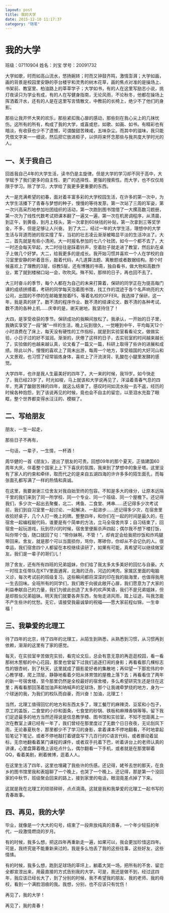 ```yaml
---
layout: post
title: 我的大学
date: 2015-12-10 11:17:37
category: "随笔"
---
```



# 我的大学


班级：07110904  姓名：刘宝  学号：20091732


大学如歌，时而如高山流水，悠扬婉转；时而又钟鼓齐鸣，激情澎湃；大学如画，画的背景是校园里安静的亭台楼宇和灵秀的树木花草，画的焦点对准的是操场上、书架前、教室里、柏油路上的莘莘学子；大学如书，有的人在这里写励志小说，挑灯夜读只为学业有成，有的人在写健身指南，无论风雨，不论秋冬，他都在操场上挥洒着汗水，还有的人是在这里写言情散文，中教前的长椅上，绝少不了他们的身影。


那些让我开怀大笑的欢乐，那些紧扣我心扉的感动，那些刻在我心尖上的几抹忧伤。这所有的所有，构成了我的大学，或喜或悲，如歌、如画、如书。有精彩也有暗淡，有收获也少不了遗憾，可谓酸甜苦辣咸，五味杂尘。而其中的滋味，我只能凭借文字来一一细说，然后把它放进柜子，以供将来怀念那些与我共度大学时光的人。


## 一、关于我自己

回首我自己4年的大学生活，读书仍是主旋律。但是大学的学习却不同于高中，大学赋予了我们更多的自主性、更广的选择性、更强的搜索性。而大学，也不仅仅局限于学习。除了学习，大学给了我更多更重要的东西。

大一是充满希望的初春，面对着丰富多彩的大学校园生活，在许多的第一次中，为大学生活播下了青春与梦想的种子，慢慢的等待发芽。第一次站了三周的军姿，第一次兴高采烈地参加社团组织的活动，第一次跑到图书馆借了一大摞高数习题册，第一次为了线性代数考试把课本翻了一遍又一遍，第一次在机房调程序，从清晨，到正午，到黄昏，到月上枝头，第一次拿到60块钱的补贴，第一次拿到三等奖学金，不多，但是足够让人兴奋。
到了大二，经过一年的大学生活，理想中的大学生活与背道而驰的现实撞了车，当初的壮志凌云渐渐被略显平淡的生活冲淡了。大二，首先就是有些小清闲，大一时报名参加的七八个社团，如今一个都不去了，大一时还会每天早起，大二时往往是踩着铃声，空着肚子就走进了教室，然后趴在桌子上做几个好梦。大二，给我更多的是成长。我开始习惯并喜欢一个人在学校的自习室里安静的听着音乐，敲着代码，A几道算法题、离散题或者数据结构。那个时候喜欢上了理教的3层，综教5层，还有博雅的书斋，独自看书，做大物和高数作业，累了就到楼梯口站一会，吹吹风。殊不知，那样的日子，再也回不去了。

大三时奋斗的季节，每个人都在为自己的未来打算着，保研的同学正在为提高每门课的成绩拼搏着，考研的同学每天泡着图书馆，找工作的混迹于各个名声响亮的大公司，出国的不停的在邮箱里按着F5，等着名校的OFFER。我选择了保研，这一年，我是真的拼了。数不清的程序作业、数不清的结课论文、数不清的各种考试、数不清的各种上机……庆幸的是，谢天谢地，我坚持住了！

大四，是享受收获的季节。保研成功的我瞬间放松了。我承认，一开始的日子里，我确实享受了一段“猪”一样的生活，晚上玩到很久，一觉睡到中午，平均每天12个小时浪费在了床上，每天没有硬性的工作指标，就是到实验室看看论文，做做实验，小日子过的好不滋润。渐渐的，厌倦了这样的日子，去实验室的时间越来越长了，实验做的也越来越认真，论文看了一篇又一篇，科研上取得了些许的进展和成绩。除此以外，慢慢的喜欢上了周末出游，每周一个地方，享受祖国的大好河山和人文景观，也习惯了经常锻炼身体，喜欢上了汗流浃背、乳酸在小腿里发酵的感觉。

大学四年，也许是我人生最美好的四年了。大一来的时候，我19岁。如今快走了，我已经23岁了。时光如梭，马上就该和大学说再见了，洋溢着青春气息的四年，充满了酸甜苦辣的四年，就这么结束了。感叹时间如流水般一去不返，经历的时候各种抱怨，到了该说再见的时候，竟也会不自主的留恋，以至泪水充盈了眼眶，整个世界都变得水汪汪的、模糊了。

## 二、写给朋友

朋友，一生一起走，

那些日子不再有，

一句话，一辈子，一生情，一杯酒！

周华健的一首《朋友》，道出了朋友的可贵。回想09年的那个夏天，正值建国60周年大庆，伴着整个国家上上下下喜庆的氛围，我来到了梦想中的象牙塔。这里没有了家人的约束和牵绊，取而代之的是来自五湖四海的许许多多的陌生面孔，而每张面孔都写满了一样的热情和真诚。

在这里，我要谢谢三位舍友对我自始至终的包容。不知是多大的缘分，让原本远隔千里的我们来到了同一所学校、同一个专业、同一个班级、同一个屋檐下。还记得我们，多少次一起出去聚餐，北二、烤鱼、二食堂、烤串……还记得多少次考试前，我们到自习室里一起讨论、一起解决、一起进步……还记得多少次，在宿舍里收拾好桌子，几个人打一晚上的牌。整整四年，和你们在一起的时间是最久的，在宿舍一起编程敲代码，谁要是有个简单的方法，立马全宿舍共享；自习结束了，回宿舍一起玩游戏，玩到尽兴的时候，宿舍里便厮杀声四起；偶尔我不想下楼打饭，叫你带个饭，随口就回了句：“带你妹啊，不管！”，却肯定会给我把炒饭和炸鸡腿带回来。舍友，就是那个可以当面损你，骂你，寒碜你，你却从不会记仇的人。很幸运，我们宿舍四个人都留在本校继续读研了，如果有可能，真希望可以继续做室友。我们是一辈子的哥们儿！

除了舍友，还有所有四班的兄弟姐妹，你们给了我太多太多美好的回忆与自豪。大一时班主任带队在KTV里面通宵，北海的泛舟，河边的烤肉，家属区里面的电脑义诊，每次考试前的班级复习。这些瞬间都将深深的印在我的脑海里，也值得我用一生去回味。全班所有的同学们，我们敢于向彼此敞开心扉，我们愿意为了大家的利益奉献自己的力量，我们为彼此创造了太多的欢声笑语，我们不是兄弟姐妹，但是却胜似兄弟姐妹。明天我们就要各奔东西，匆匆走进风雨，踏上征途，叫我怎能不产生些许的忧愁。无它，请接受我最诚挚的祝福——愿大家前程似锦，一生幸福！

## 三、我挚爱的北理工

待了四年的北京，待了四年的北理工，从陌生到熟悉，从熟悉到习惯，从习惯再到依赖，渐渐的这里有了家的感觉。

每天，在实验室辛苦做完实验，看完论文后，总会有意无意的再逛逛校园，看一看那树木葱郁的中心花园，那里也曾留下过我们追逐打闹的身影；再看看那几棵标志性的银杏树，到了秋天，这里就成了摄影爱好者的集散地；再仰望一下那宏伟的中心教学楼，爬上顶层，静静地看着夕阳从体育馆的屋檐上落下去；再看看住了两年的新一号宿舍楼，至今那里仍然是全校最好的宿舍楼，多么希望研究生还是住在这里；再看看那回荡着加油声和呐喊声的足球场，那个让我魂牵梦绕的地方，身为一个球迷的我，为我们的校队而自豪，而兴奋！加油，北理工！

当然，北理工值得回忆的地方和东西太多了，理工餐厅的麻辣烫、豆浆和小包子，京工的盖饭，二食堂的小炒和面条，七食堂的砂锅、铁板和麻辣香锅等等。留下我们足迹最多的地方当然还得说是信息教学楼、图书馆和实验室，不知不觉距离上一次在教室上课已经有一年了，我们曾经在那里度过了无数个日日夜夜，无论刮风下雨，无论春夏秋冬，那里都少不了学习的身影，拿着课本不停地翻看，不时地拿起铅笔记下笔记，或者不停地敲打着键盘写下几百行的C语言代码，或者挪动着鼠标，无奈地翻看着某门课程的课件，或者双手托着下巴，听着讲台上的老师认真的讲课，心里盘算着晚上该吃点什么，偶尔翻看一下手机，或者就是在那里聊着QQ，看着美剧，刷着微博，逛着人人。

在这里生活了四年，这里也埋藏了我些许的伤感。还记得，姥爷去世的那天，在良乡的图书馆里我和表姐聊了一个晚上，也哭了一个晚上。还记得，那是第一个没回家的中秋节，班级聚会回来的路上，接到家里的电话，眼泪竟差点掉了下来。

这就是我在北理工的琐琐碎碎，点点滴滴。这就是我和我挚爱的北理工一起书写的青春故事。

## 四、再见，我的大学
毕业，就像是一个大大的句号，结束了一段奔放纯真的青春，一个年少轻狂的年代，一段激情燃烧的岁月。

有的时候，我多么想，把这四年再重新走一遍，如果可以，我会更加珍惜这四年。可是，我终究是不能重新来过的，我是多么怕丢了我的这些往事，这些好友，这些情愫。

有的时候，我多么想，跑到足球场的草坪上，躺着大哭一场，把所有的不舍、留恋全都宣泄出来，用最直接的方式告别我的大学。可是，我还是做不到，经过这四年，我应该已经长大了，到了分别的时候，我不希望我的朋友、我的老师、我的母校，看到一个满脸泪痕的我。我想，分别，也不应该只有忧伤！

再见了，我的大学！

再见了，我的青春！
